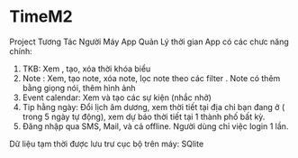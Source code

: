 # TimeM2
Project Tương Tác Người Máy
App Quản Lý thời gian
App có các chưc năng chính:
1. TKB: Xem , tạo, xóa thời khóa biểu
2. Note : Xem, tạo note, xóa note, lọc note theo các filter . Note có thêm bằng giọng nói, thêm hình ảnh
3. Event calendar: Xem và tạo các sự kiện (nhắc nhở)
4. Tip hằng ngày: Đổi lịch âm dương, xem thời tiết tại địa chỉ bạn đang ở ( trong 5 ngày tự động), xem dự báo thời tiết tại 1 thành phố bất kỳ.
5. Đăng nhập qua  SMS, Mail, và cả offline. Người dùng chỉ việc login 1 lần.

Dữ liệu tạm thời được lưu trư cục bộ trên máy: SQlite 



